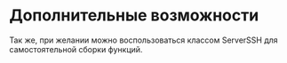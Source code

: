 # Дополнительные возможности
Так же, при желании можно воспользоваться классом ServerSSH для самостоятельной сборки функций.

